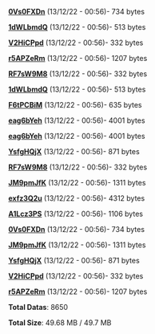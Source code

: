[**0Vs0FXDn**](/data/0Vs0FXDn.txt) (13/12/22 - 00:56)- 734 bytes

[**1dWLbmdQ**](/data/1dWLbmdQ.txt) (13/12/22 - 00:56)- 513 bytes

[**V2HiCPpd**](/data/V2HiCPpd.txt) (13/12/22 - 00:56)- 332 bytes

[**r5APZeRm**](/data/r5APZeRm.txt) (13/12/22 - 00:56)- 1207 bytes

[**RF7sW9M8**](/data/RF7sW9M8.txt) (13/12/22 - 00:56)- 332 bytes

[**1dWLbmdQ**](/data/1dWLbmdQ.txt) (13/12/22 - 00:56)- 513 bytes

[**F6tPCBiM**](/data/F6tPCBiM.txt) (13/12/22 - 00:56)- 635 bytes

[**eag6bYeh**](/data/eag6bYeh.txt) (13/12/22 - 00:56)- 4001 bytes

[**eag6bYeh**](/data/eag6bYeh.txt) (13/12/22 - 00:56)- 4001 bytes

[**YsfgHQjX**](/data/YsfgHQjX.txt) (13/12/22 - 00:56)- 871 bytes

[**RF7sW9M8**](/data/RF7sW9M8.txt) (13/12/22 - 00:56)- 332 bytes

[**JM9pmJfK**](/data/JM9pmJfK.txt) (13/12/22 - 00:56)- 1311 bytes

[**exfz3Q2u**](/data/exfz3Q2u.txt) (13/12/22 - 00:56)- 4312 bytes

[**A1Lcz3PS**](/data/A1Lcz3PS.txt) (13/12/22 - 00:56)- 1106 bytes

[**0Vs0FXDn**](/data/0Vs0FXDn.txt) (13/12/22 - 00:56)- 734 bytes

[**JM9pmJfK**](/data/JM9pmJfK.txt) (13/12/22 - 00:56)- 1311 bytes

[**YsfgHQjX**](/data/YsfgHQjX.txt) (13/12/22 - 00:56)- 871 bytes

[**V2HiCPpd**](/data/V2HiCPpd.txt) (13/12/22 - 00:56)- 332 bytes

[**r5APZeRm**](/data/r5APZeRm.txt) (13/12/22 - 00:56)- 1207 bytes

**Total Datas**: 8650

**Total Size**: 49.68 MB / 49.7 MB